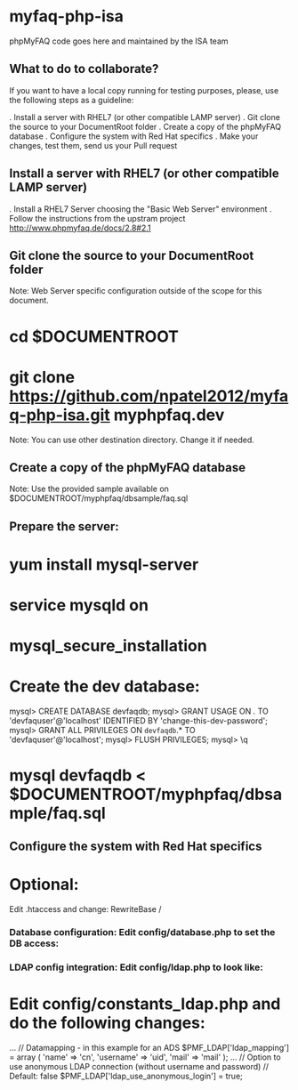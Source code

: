 # myfaq-php-isa
phpMyFAQ code goes here and maintained by the ISA team

## What to do to collaborate?

If you want to have a local copy running for testing purposes, please, use the following steps as a guideline:

. Install a server with RHEL7 (or other compatible LAMP server)
. Git clone the source to your DocumentRoot folder
. Create a copy of the phpMyFAQ database
. Configure the system with Red Hat specifics
. Make your changes, test them, send us your Pull request


## Install a server with RHEL7 (or other compatible LAMP server)

. Install a RHEL7 Server choosing the "Basic Web Server" environment
. Follow the instructions from the upstram project http://www.phpmyfaq.de/docs/2.8#2.1


## Git clone the source to your DocumentRoot folder

Note: Web Server specific configuration outside of the scope for this document.

# cd $DOCUMENTROOT
# git clone https://github.com/npatel2012/myfaq-php-isa.git myphpfaq.dev

Note: You can use other destination directory. Change it if needed.


## Create a copy of the phpMyFAQ database

Note: Use the provided sample available on $DOCUMENTROOT/myphpfaq/dbsample/faq.sql

## Prepare the server:
# yum install mysql-server
# service mysqld on
# mysql_secure_installation

# Create the dev database:
mysql> CREATE DATABASE devfaqdb;
mysql> GRANT USAGE ON *.* TO 'devfaquser'@'localhost' IDENTIFIED BY 'change-this-dev-password';
mysql> GRANT ALL PRIVILEGES ON `devfaqdb`.* TO 'devfaquser'@'localhost';
mysql> FLUSH PRIVILEGES;
mysql> \q
# mysql devfaqdb < $DOCUMENTROOT/myphpfaq/dbsample/faq.sql


## Configure the system with Red Hat specifics

# Optional: 
Edit .htaccess and change:
RewriteBase /


### Database configuration: Edit config/database.php to set the DB access:

<?php
$DB['server'] = 'localhost';
$DB['user'] = 'devfaquser';
$DB['password'] = 'my-new-dev-password';
$DB['db'] = 'devfaqdb';
$DB['prefix'] = '';
$DB['type'] = 'mysqli';
?>


### LDAP config integration: Edit config/ldap.php to look like:

<?php
// Main LDAP server
$PMF_LDAP['ldap_server'] = 'ldaps://ldap.corp.redhat.com';
$PMF_LDAP['ldap_port'] = '636';
$PMF_LDAP['ldap_user'] = '';
$PMF_LDAP['ldap_password'] = '';
$PMF_LDAP['ldap_base'] = 'ou=users,dc=redhat,dc=com';
?>


# Edit config/constants_ldap.php and do the following changes:
...
// Datamapping - in this example for an ADS
$PMF_LDAP['ldap_mapping'] = array (
'name'     => 'cn',
'username' => 'uid',
'mail'     => 'mail'
);
...
// Option to use anonymous LDAP connection (without username and password)
// Default: false
$PMF_LDAP['ldap_use_anonymous_login'] = true;
